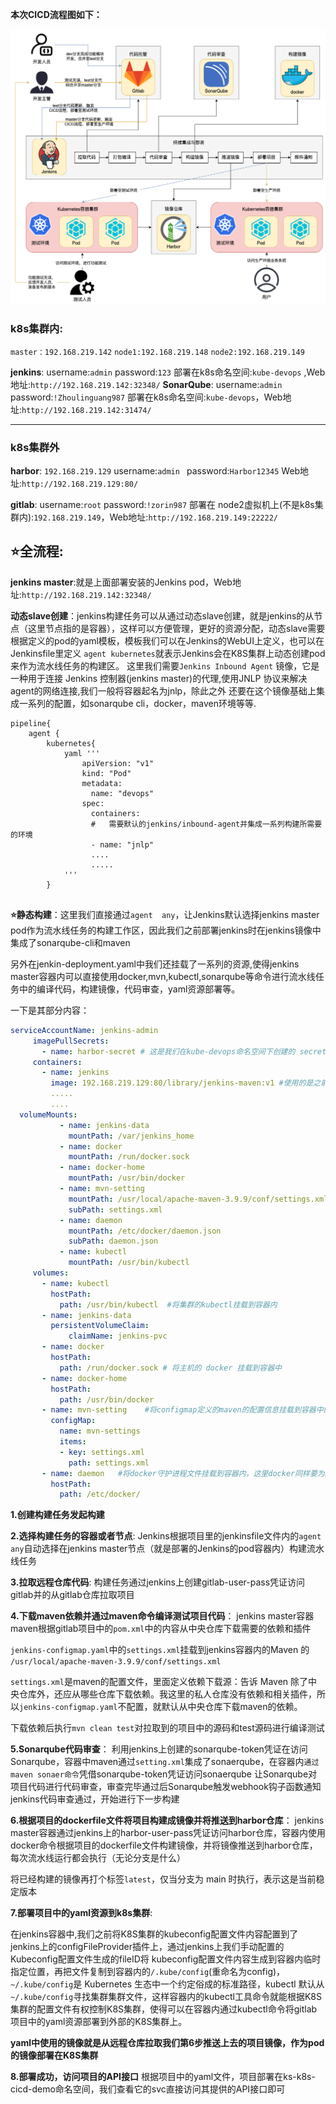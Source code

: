 **本次CICD流程图如下：**

![alt text](图片/image.png)

### k8s集群内:
`master：192.168.219.142`
`node1:192.168.219.148`
`node2:192.168.219.149`

**jenkins**:
username:`admin`
password:`123`
部署在k8s命名空间:`kube-devops` ,Web地址:`http://192.168.219.142:32348/`
**SonarQube**:
username:`admin`
password:`!Zhoulinguang987`
部署在k8s命名空间:`kube-devops`，Web地址:`http://192.168.219.142:31474/`

---------
### k8s集群外
**harbor**:
`192.168.219.129`
username:`admin `
password:`Harbor12345`
Web地址:`http://192.168.219.129:80/`


**gitlab**:
username:`root`
password:`!zorin987`
部署在 node2虚拟机上(不是k8s集群内):`192.168.219.149`，Web地址:`http://192.168.219.149:22222/`


## ⭐全流程:
**jenkins master**:就是上面部署安装的Jenkins pod，Web地址:`http://192.168.219.142:32348/`

**动态slave创建**：jenkins构建任务可以从通过动态slave创建，就是jenkins的从节点（这里节点指的是容器），这样可以方便管理，更好的资源分配，动态slave需要根据定义的pod的yaml模板，模板我们可以在Jenkins的WebUI上定义，也可以在Jenkinsfile里定义 `agent kubernetes`就表示Jenkins会在K8S集群上动态创建pod来作为流水线任务的构建区。 这里我们需要`Jenkins Inbound Agent` 镜像，它是一种用于连接 Jenkins 控制器(jenkins master)的代理,使用JNLP 协议来解决agent的网络连接,我们一般将容器起名为jnlp，除此之外 还要在这个镜像基础上集成一系列的配置，如sonarqube cli，docker，maven环境等等.
```
pipeline{
    agent {
        kubernetes{
            yaml '''
                apiVersion: "v1"
                kind: "Pod"
                metadata:
                  name: "devops"
                spec:
                  containers:
                  #   需要默认的jenkins/inbound-agent并集成一系列构建所需要的环境 
                  - name: "jnlp"
                  ....
                  .....
            '''
        }


```
**⭐静态构建**：这里我们直接通过`agent  any`，让Jenkins默认选择jenkins master pod作为流水线任务的构建工作区，因此我们之前部署jenkins时在jenkins镜像中集成了sonarqube-cli和maven

另外在jenkin-deployment.yaml中我们还挂载了一系列的资源,使得jenkins master容器内可以直接使用docker,mvn,kubectl,sonarqube等命令进行流水线任务中的编译代码，构建镜像，代码审查，yaml资源部署等。

一下是其部分内容：
 ```yaml
 serviceAccountName: jenkins-admin
      imagePullSecrets: 
        - name: harbor-secret # 这是我们在kube-devops命名空间下创建的 secret，用于下面拉取镜像时登录harbor仓库
      containers:
        - name: jenkins
          image: 192.168.219.129:80/library/jenkins-maven:v1 #使用的是之前自己构建的集成了sonarqube-cli和maven的Jenkins镜像
          .....
          ....
   volumeMounts:
            - name: jenkins-data
              mountPath: /var/jenkins_home
            - name: docker
              mountPath: /run/docker.sock
            - name: docker-home
              mountPath: /usr/bin/docker
            - name: mvn-setting
              mountPath: /usr/local/apache-maven-3.9.9/conf/settings.xml
              subPath: settings.xml
            - name: daemon
              mountPath: /etc/docker/daemon.json
              subPath: daemon.json
            - name: kubectl
              mountPath: /usr/bin/kubectl
      volumes:
        - name: kubectl
          hostPath:
            path: /usr/bin/kubectl  #将集群的kubectl挂载到容器内
        - name: jenkins-data
          persistentVolumeClaim:
              claimName: jenkins-pvc
        - name: docker
          hostPath:
            path: /run/docker.sock # 将主机的 docker 挂载到容器中
        - name: docker-home
          hostPath:
            path: /usr/bin/docker
        - name: mvn-setting    #将configmap定义的maven的配置信息挂载到容器中的maven环境下
          configMap:
            name: mvn-settings
            items:
            - key: settings.xml
              path: settings.xml
        - name: daemon   #将docker守护进程文件挂载到容器内，这里docker同样要为harbor仓库进行http配置，如果外部已经配置那就可以了
          hostPath: 
            path: /etc/docker/
 ```


**1.创建构建任务发起构建**

**2.选择构建任务的容器或者节点**:
Jenkins根据项目里的jenkinsfile文件内的`agent  any`自动选择在jenkins master节点（就是部署的Jenkins的pod容器内）构建流水线任务

**3.拉取远程仓库代码**:
构建任务通过jenkins上创建gitlab-user-pass凭证访问gitlab并的从gitlab仓库拉取项目

**4.下载maven依赖并通过maven命令编译测试项目代码**：
jenkins master容器maven根据gitlab项目中的`pom.xml`中的内容从中央仓库下载需要的依赖和插件

`jenkins-configmap.yaml`中的`settings.xml`挂载到jenkins容器内的Maven 的 `/usr/local/apache-maven-3.9.9/conf/settings.xml`

 `settings.xml`是maven的配置文件，里面定义依赖下载源：告诉 Maven 除了中央仓库外，还应从哪些仓库下载依赖。我这里的私人仓库没有依赖和相关插件，所以`jenkins-configmap.yaml`不配置，就默认从中央仓库下载maven的依赖。

下载依赖后执行`mvn clean test`对拉取到的项目中的源码和test源码进行编译测试

**5.Sonarqube代码审查**：
利用jenkins上创建的sonarqube-token凭证在访问Sonarqube，容器中maven通过`setting.xml`集成了sonaerqube，在容器内`通过maven sonaer命令`凭借sonarqube-token凭证访问sonaerqube
让Sonarqube对项目代码进行代码审查，审查完毕通过后Sonarqube触发webhook钩子函数通知jenkins代码审查通过，开始进行下一步构建

**6.根据项目的dockerfile文件将项目构建成镜像并将推送到harbor仓库**：
jenkins master容器通过jenkins上的harbor-user-pass凭证访问harbor仓库，容器内使用docker命令根据项目的dockerfile文件构建镜像，并将镜像推送到harbor仓库，每次流水线运行都会执行（无论分支是什么）

将已经构建的镜像再打个标签`latest`，仅当分支为 main 时执行，表示这是当前稳定版本

**7.部署项目中的yaml资源到k8s集群**:

在jenkins容器中,我们之前将K8S集群的kubeconfig配置文件内容配置到了jenkins上的configFileProvider插件上，通过jenkins上我们手动配置的Kubeconfig配置文件生成的fileID将
kubeconfig配置文件内容生成到容器内临时指定位置，再把文件复制到容器内的`/.kube/config`(重命名为config)，
`~/.kube/config`是 Kubernetes 生态中一个约定俗成的标准路径，kubectl 默认从 `~/.kube/config`寻找集群集群文件，这样容器内的kubectl工具命令就能根据K8S集群的配置文件有权控制K8S集群，使得可以在容器内通过kubectl命令将gitlab项目中的yaml资源部署到外部的K8S集群上。

**yaml中使用的镜像就是从远程仓库拉取我们第6步推送上去的项目镜像，作为pod的镜像部署在K8S集群**

**8.部署成功，访问项目的API接口**
根据项目中的yaml文件，项目部署在ks-k8s-cicd-demo命名空间，我们查看它的svc直接访问其提供的API接口即可

